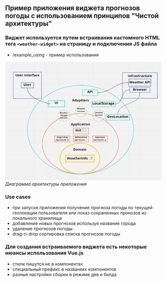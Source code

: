 ## Пример приложения виджета прогнозов погоды с использованием принципов "Чистой архитектуры"
### Виджет используется путем встраивания кастомного HTML тега `<weather-widget>` на страницу и подключения JS файла
- /example_using - пример использования

<img src="./docs/arc.png" alt="Диаграмма архитектуры приложения" width="539"/>
<em>Диаграмма архитектуры приложения</em>

### Use cases
- при запуске приложения получение прогноза погоды по текущей геолокации пользователя или показ сохраненных пронозов из локального хранилища
- добавление новых прогнозов используя название города
- удаление прогнозов погоды
- drag-n-drop сортировка списка прогнозов погоды

### Для создания встраиваемого виджета есть некоторые нюансы использования Vue.js
- стили пишутся не в компонентах
- специальный префикс в названиях компонентов
- разные настройки сборки в режиме дев и билда 
